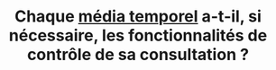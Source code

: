 ---
title: Chaque [média temporel](#media-temporel-type-son-video-et-synchronise) a-t-il, si nécessaire, les fonctionnalités de contrôle de sa consultation ?
---
